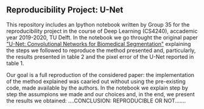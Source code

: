 Reproducibility Project: U-Net
-------------------------------------------------------------------------------------------------------------------------------------------

This repository includes an Ipython notebook written by Group 35 for the reproducibility project in the course of Deep Learning (CS4240), accademic year 2019-2020, TU Delft.
In the notebook we go throught the original paper ["U-Net: Convolutional Networks for Biomedical Segmentation"](https://arxiv.org/pdf/1505.04597.pdf) explaining the steps we followed to reproduce the method presented and, particularly, the results presented in table 2 and the pixel error of the U-Net reported in table 1.

Our goal is a full reproduction of the considered paper: the implementation of the method explained was caaried out without using the pre-existing code, made available by the authors.
In the notebook we explain step by step the assumpions we made and our choices and, in the end, we present the results we obtained: ....CONCLUSION: REPRODUCIBLE OR NOT.......

